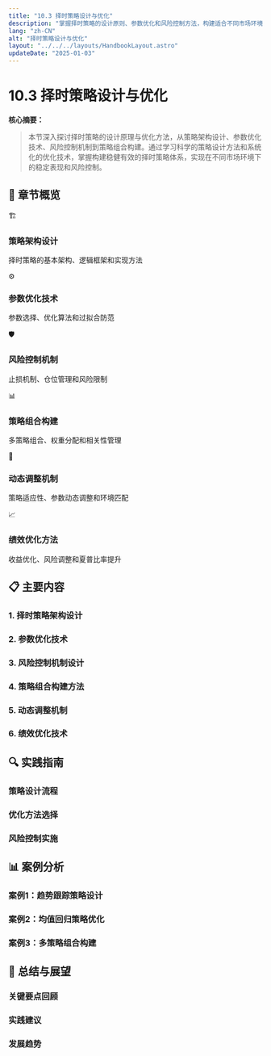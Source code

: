 ```yaml
---
title: "10.3 择时策略设计与优化"
description: "掌握择时策略的设计原则、参数优化和风险控制方法，构建适合不同市场环境的择时策略组合"
lang: "zh-CN"
alt: "择时策略设计与优化"
layout: "../../../layouts/HandbookLayout.astro"
updateDate: "2025-01-03"
---
```


# 10.3 择时策略设计与优化

**核心摘要：**
> 
> 本节深入探讨择时策略的设计原理与优化方法，从策略架构设计、参数优化技术、风险控制机制到策略组合构建。通过学习科学的策略设计方法和系统化的优化技术，掌握构建稳健有效的择时策略体系，实现在不同市场环境下的稳定表现和风险控制。

## 📖 章节概览

<div class="chapter-overview">
  <div class="overview-grid">
    <div class="overview-item">
      <div class="card-icon">🏗️</div>
      <h3>策略架构设计</h3>
      <p>择时策略的基本架构、逻辑框架和实现方法</p>
    </div>
    <div class="overview-item">
      <div class="card-icon">⚙️</div>
      <h3>参数优化技术</h3>
      <p>参数选择、优化算法和过拟合防范</p>
    </div>
    <div class="overview-item">
      <div class="card-icon">🛡️</div>
      <h3>风险控制机制</h3>
      <p>止损机制、仓位管理和风险限制</p>
    </div>
    <div class="overview-item">
      <div class="card-icon">📊</div>
      <h3>策略组合构建</h3>
      <p>多策略组合、权重分配和相关性管理</p>
    </div>
    <div class="overview-item">
      <div class="card-icon">🔄</div>
      <h3>动态调整机制</h3>
      <p>策略适应性、参数动态调整和环境匹配</p>
    </div>
    <div class="overview-item">
      <div class="card-icon">📈</div>
      <h3>绩效优化方法</h3>
      <p>收益优化、风险调整和夏普比率提升</p>
    </div>
  </div>
</div>

## 📋 主要内容

### 1. 择时策略架构设计
<!-- 占位符：策略架构设计原则、逻辑框架和实现方法 -->

### 2. 参数优化技术
<!-- 占位符：参数选择方法、优化算法和过拟合防范 -->

### 3. 风险控制机制设计
<!-- 占位符：止损机制、仓位管理和风险限制方法 -->

### 4. 策略组合构建方法
<!-- 占位符：多策略组合、权重分配和相关性管理 -->

### 5. 动态调整机制
<!-- 占位符：策略适应性、参数动态调整和环境匹配 -->

### 6. 绩效优化技术
<!-- 占位符：收益优化、风险调整和绩效提升方法 -->

## 🔍 实践指南

### 策略设计流程
<!-- 占位符：择时策略设计的标准流程和最佳实践 -->

### 优化方法选择
<!-- 占位符：不同优化方法的适用场景和选择标准 -->

### 风险控制实施
<!-- 占位符：风险控制机制的具体实施方法和技巧 -->

## 📊 案例分析

### 案例1：趋势跟踪策略设计
<!-- 占位符：趋势跟踪择时策略的设计和优化实例 -->

### 案例2：均值回归策略优化
<!-- 占位符：均值回归择时策略的参数优化和风险控制 -->

### 案例3：多策略组合构建
<!-- 占位符：多个择时策略的组合构建和管理 -->

## 🎯 总结与展望

### 关键要点回顾
<!-- 占位符：择时策略设计与优化的核心要点和方法 -->

### 实践建议
<!-- 占位符：策略设计的实践建议和常见问题解决 -->

### 发展趋势
<!-- 占位符：择时策略设计技术的发展趋势和新兴方法 --> 